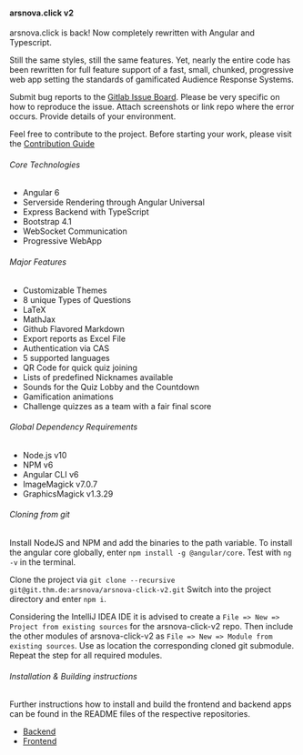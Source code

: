 #### arsnova.click v2

arsnova.click is back! Now completely rewritten with Angular and Typescript.

Still the same styles, still the same features. Yet, nearly the entire code has been rewritten for full feature support of a fast, small, chunked, progressive web app setting the standards of gamificated Audience Response Systems.

Submit bug reports to the [Gitlab Issue Board](https://git.thm.de/arsnova/arsnova-click-v2/issues). Please be very specific on how to reproduce the issue. Attach screenshots or link repo where the error occurs. Provide details of your environment.

Feel free to contribute to the project. Before starting your work, please visit the [Contribution Guide](./CONTRIBUTING.md)

###### Core Technologies
- Angular 6
- Serverside Rendering through Angular Universal
- Express Backend with TypeScript
- Bootstrap 4.1
- WebSocket Communication
- Progressive WebApp

###### Major Features
- Customizable Themes
- 8 unique Types of Questions
- LaTeX
- MathJax
- Github Flavored Markdown
- Export reports as Excel File
- Authentication via CAS
- 5 supported languages
- QR Code for quick quiz joining
- Lists of predefined Nicknames available
- Sounds for the Quiz Lobby and the Countdown
- Gamification animations
- Challenge quizzes as a team with a fair final score

###### Global Dependency Requirements
- Node.js v10
- NPM v6
- Angular CLI v6
- ImageMagick v7.0.7
- GraphicsMagick v1.3.29

###### Cloning from git
Install NodeJS and NPM and add the binaries to the path variable.
To install the angular core globally, enter `npm install -g @angular/core`. Test with `ng -v` in the terminal.

Clone the project via `git clone --recursive git@git.thm.de:arsnova/arsnova-click-v2.git`
Switch into the project directory and enter `npm i`.

Considering the IntelliJ IDEA IDE it is advised to create a `File => New => Project from existing sources` for the arsnova-click-v2 repo. 
Then include the other modules of arsnova-click-v2 as `File => New => Module from existing sources`.
Use as location the corresponding cloned git submodule. Repeat the step for all required modules.

###### Installation & Building instructions
Further instructions how to install and build the frontend and backend apps can be found in the README files of the respective repositories.
- [Backend](https://git.thm.de/arsnova/arsnova-click-v2-backend/blob/master/README.md)
- [Frontend](https://git.thm.de/arsnova/arsnova-click-v2-frontend/blob/master/README.md)